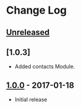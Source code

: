 # Change Log

## [Unreleased]

## [1.0.3]
* Added contacts Module.

## [1.0.0] - 2017-01-18
* Initial release

[Unreleased]: https://github.com/liveops/client-sdk-core/tags/1.0.0...HEAD
[1.0.0]: https://github.com/liveops/client-sdk-core/compare/1.0.0
